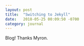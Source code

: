 ```yaml
---
layout: post
title:  "Switching to Jekyll"
date:   2018-05-25 00:09:50 -0700
category: journal
---
```


Blog! Thanks Myron.